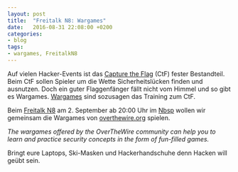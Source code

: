 ```yaml
---
layout: post
title:  "Freitalk N8: Wargames"
date:   2016-08-31 22:08:00 +0200
categories:
- blog
tags:
- wargames, FreitalkN8
---
```


Auf vielen Hacker-Events ist das [Capture the Flag](https://en.wikipedia.org/wiki/Capture_the_flag#Computer_security) (CtF) fester Bestandteil. Beim CtF sollen Spieler um die Wette Sicherheitslücken finden und ausnutzen. Doch ein guter Flaggenfänger fällt nicht vom Himmel und so gibt es Wargames. [Wargames](https://en.wikipedia.org/wiki/Wargame_(hacking)) sind sozusagen das Training zum CtF.
<!--more-->
Beim [Freitalk N8](https://chaotikum.org/projekte:freitalk) am 2. September ab 20:00 Uhr im [Nbsp](https://chaotikum.org/hackerspace:nbsp) wollen wir gemeinsam die Wargames von [overthewire.org](http://overthewire.org/wargames/) spielen.

*The wargames offered by the OverTheWire community can help you to learn and practice security concepts in the form of fun-filled games.*

Bringt eure Laptops, Ski-Masken und Hackerhandschuhe denn Hacken will geübt sein.
